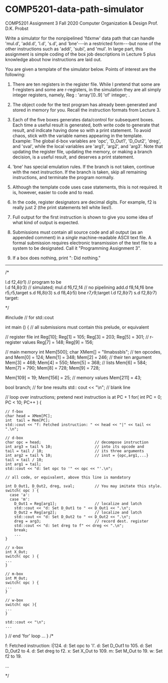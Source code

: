 # COMP5201-data-path-simulator

COMP5201                       Assignment 3                          Fall 2020
Computer Organization & Design                               Prof. D.K. Probst

Write a simulator for the nonpipelined 'fdxmw' data path that can handle
'mul.d', 'add.d', 'l.d', 's.d', and 'bne'---in a restricted form---but none of
the other instructions such as 'addi', 'subi', and 'mul'.  In large part, this
assignment is simple coding of the box job descriptions in Lecture 5 plus
knowledge about how instructions are laid out.  

You are given a template of the simulator below.  Points of interest are the
following:

1) There are ten registers in the register file.  While I pretend that some
are f-registers and some are r-registers, in the simulation they are all
simply integer registers, namely, Reg : 'array'[0..9] 'of' integer; .

2) The object code for the test program has already been generated and
stored in memory for you.  Recall the instruction formats from Lecture 3.

3) Each of the five boxes generates data/control for subsequent boxes.
Each time a useful result is generated, both write code to generate that
result, and indicate having done so with a print statement.  To avoid chaos,
stick with the variable names appearing in the template.  Example: The global
d-box variables are 'opc', 'D_Out1', 'D_Out2', 'dreg', and 'sval', while the
local variables are 'arg1', 'arg2', and 'arg3'.  Note that updating the
register file, updating the memory, or making a branch decision, is a useful
result, and deserves a print statement.

4) 'bne' has special emulation rules.  If the branch is not taken, continue
with the next instruction.  If the branch is taken, skip all remaining
instructions, and terminate the program normally.

5) Although the template code uses case statements, this is not required.
It is, however, easier to code and to read.  

6) In the code, register designators are decimal digits.  For example, f2
is really just 2 (the print statements tell white lies!).

7) Full output for the first instruction is shown to give you some idea
of what kind of output is expected.

8) Submissions must contain all source code and all output (as an appended
comment) in a _single_ machine-readable ASCII text file.  A formal
submission requires electronic transmission of the text file to a system
to be designated.  Call it "Programming Assignment 3".

9) If a box does nothing, print "<box name>: Did nothing."

---
                                                                                                                                                                           
/*

  l.d   f2,4(r1)                            // program to be  
  l.d   f4,8(r3)                            // simulated;
  mul.d f6,f2,f4                            // no pipelining
  add.d f8,f4,f6
  bne   r5,r5,target
  s.d   f6,8(r3)
  s.d   f8,4(r5)
  bne   r7,r9,target
  l.d   f2,8(r7)
  s.d   f2,8(r7)
target:

*/

#include <iostream>  // for std::cout

int main () {
  // all submissions must contain this prelude, or equivalent

  // register file
  int Reg[10];
  Reg[1] = 105; Reg[3] = 203; Reg[5] = 301; // r-register values
  Reg[7] = 148; Reg[9] = 156;

  // main memory
  int  Mem[500];
  char XMem[] = "llmabssbls";               // ten opcodes, and
  Mem[0] = 124; Mem[1] = 348; Mem[2] = 246; // their ten argument
  Mem[3] = 468; Mem[4] = 550; Mem[5] = 368; // lists
  Mem[6] = 584; Mem[7] = 790; Mem[8] = 728;
  Mem[9] = 728;

  Mem[109] = 19; Mem[156] = 25;             // memory values
  Mem[211] = 43;

  bool branch;                              // for bne results
  std:: cout << "\n";                       // blank line

  // loop over instructions; pretend next instruction is at PC + 1
  for( int PC = 0; PC < 10; PC++ ) {

    // f-box
    char head = XMem[PC];
    int  tail = Mem[PC];
    std::cout << "f: Fetched instruction: " << head << "|" << tail << ".\n";

    // d-box
    char opc = head;                        // decompose instruction
    int arg3 = tail % 10;                   // into its opcode and
    tail = tail / 10;                       // its three arguments
    int arg2 = tail % 10;                   // inst = {opc,arg1,...}
    tail = tail / 10;
    int arg1 = tail;
    std::cout << "d: Set opc to '" << opc << "'.\n";

    // all code, or equivalent, above this line is mandatory

    int D_Out1, D_Out2, dreg, sval;         // You may imitate this style.
    switch( opc ) {
      case 'a':
      case 'm':
        D_Out1 = Reg[arg1];                 // localize and latch
        std::cout << "d: Set D_Out1 to " << D_Out1 << ".\n";
        D_Out2 = Reg[arg2];                 // localize and latch     
        std::cout << "d: Set D_Out2 to " << D_Out2 << ".\n";
        dreg = arg3;                        // record dest. register
        std::cout << "d: Set dreg to f" << dreg << ".\n";
        break;
        ...
    }
 
    // x-box
    int X_Out;
    switch( opc ) {
    ...
    }

    // m-box
    int M_Out;
    switch( opc ) {
    ...
    }

    // w-box
    switch( opc ){
    ...
    }

    std::cout << "\n";
    ...
  }                                         // end 'for' loop
  ...
}
/*

f: Fetched instruction: l|124.
d: Set opc to 'l'.
d: Set D_Out1 to 105.
d: Set D_Out2 to 4.
d: Set dreg to f2.
x: Set X_Out to 109.
m: Set M_Out to 19.
w: Set f2 to 19.

...

*/
